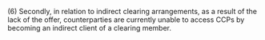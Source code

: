 (6) Secondly, in relation to indirect clearing arrangements, as a result of the lack of the offer, counterparties are currently unable to access CCPs by becoming an indirect client of a clearing member.